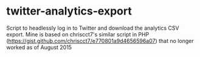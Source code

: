 # twitter-analytics-export
Script to headlessly log in to Twitter and download the analytics CSV export. Mine is based on chriscct7's similar script in PHP  (https://gist.github.com/chriscct7/e770801a9d4656596a07) that no longer worked as of August 2015

